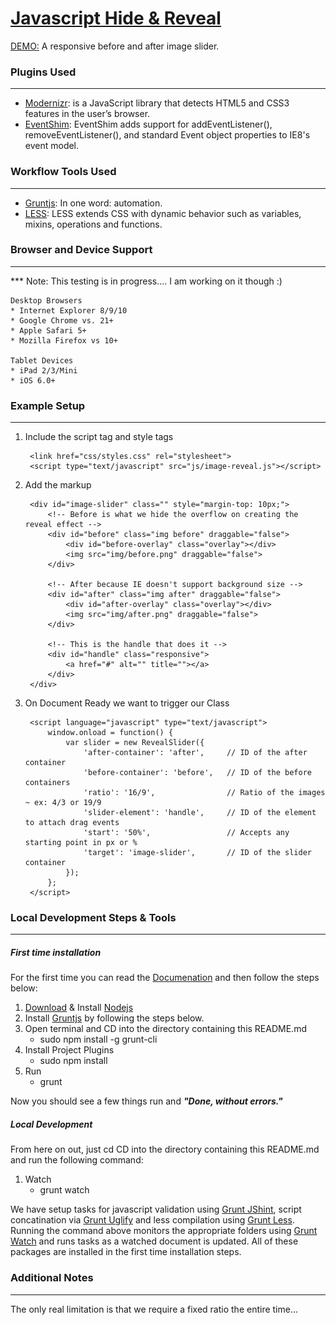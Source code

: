 # [Javascript Hide & Reveal](http://visormatt.github.io/image-reveal/)

[DEMO:](http://sandbox.visualmarvel.com/Javascript/Hide_and_Reveal) A responsive before and after image slider.


### Plugins Used
-------------------------------------------
* [Modernizr](http://modernizr.com/): is a JavaScript library that detects HTML5 and CSS3 features in the user’s browser.
* [EventShim](https://github.com/jwmcpeak/EventShim): EventShim adds support for addEventListener(), removeEventListener(), and standard Event object properties to IE8's event model.

### Workflow Tools Used
-------------------------------------------
* [Gruntjs](http://gruntjs.com/): In one word: automation.
* [LESS](http://lesscss.org/): LESS extends CSS with dynamic behavior such as variables, mixins, operations and functions.


### Browser and Device Support
-------------------------------------------
*** Note: This testing is in progress.... I am working on it though :)

	Desktop Browsers
	* Internet Explorer 8/9/10
	* Google Chrome vs. 21+
	* Apple Safari 5+
	* Mozilla Firefox vs 10+

	Tablet Devices
	* iPad 2/3/Mini
	* iOS 6.0+

### Example Setup
-------------------------------------------

1. Include the script tag and style tags

		<link href="css/styles.css" rel="stylesheet">
		<script type="text/javascript" src="js/image-reveal.js"></script>


2. Add the markup

		<div id="image-slider" class="" style="margin-top: 10px;">
			<!-- Before is what we hide the overflow on creating the reveal effect -->
			<div id="before" class="img before" draggable="false">
				<div id="before-overlay" class="overlay"></div>
				<img src="img/before.png" draggable="false">
			</div>

			<!-- After because IE doesn't support background size -->
			<div id="after" class="img after" draggable="false">
				<div id="after-overlay" class="overlay"></div>
				<img src="img/after.png" draggable="false">
			</div>

			<!-- This is the handle that does it -->
			<div id="handle" class="responsive">
				<a href="#" alt="" title=""></a>
			</div>
		</div>

3. On Document Ready we want to trigger our Class

		<script language="javascript" type="text/javascript">
			window.onload = function() {
				var slider = new RevealSlider({
					'after-container': 'after',		// ID of the after container
					'before-container': 'before',	// ID of the before containers
					'ratio': '16/9',				// Ratio of the images ~ ex: 4/3 or 19/9
					'slider-element': 'handle',		// ID of the element to attach drag events
					'start': '50%',					// Accepts any starting point in px or %
					'target': 'image-slider',		// ID of the slider container
				});
			};
		</script>


### Local Development Steps & Tools
-------------------------------------------

##### First time installation
For the first time you can read the [Documenation](http://gruntjs.com/getting-started) and then follow the steps below:

1. [Download](http://nodejs.org/) & Install [Nodejs](http://nodejs.org/)
2. Install [Gruntjs](http://gruntjs.com/) by following the steps below.
3. Open terminal and CD into the directory containing this README.md
	* sudo npm install -g grunt-cli
4. Install Project Plugins
	* sudo npm install
5. Run
	* grunt

Now you should see a few things run and ***"Done, without errors."***

##### Local Development
From here on out, just cd CD into the directory containing this README.md and run the following command:

1. Watch
	* grunt watch

We have setup tasks for javascript validation using [Grunt JShint](https://github.com/gruntjs/grunt-contrib-jshint), script concatination via [Grunt Uglify](https://github.com/gruntjs/grunt-contrib-uglify) and less compilation using [Grunt Less](https://github.com/gruntjs/grunt-contrib-less). Running the command above monitors the appropriate folders using [Grunt Watch](https://github.com/gruntjs/grunt-contrib-watch) and runs tasks as a watched document is updated. All of these packages are installed in the first time installation steps.


### Additional Notes
-------------------------------------------
The only real limitation is that we require a fixed ratio the entire time...
